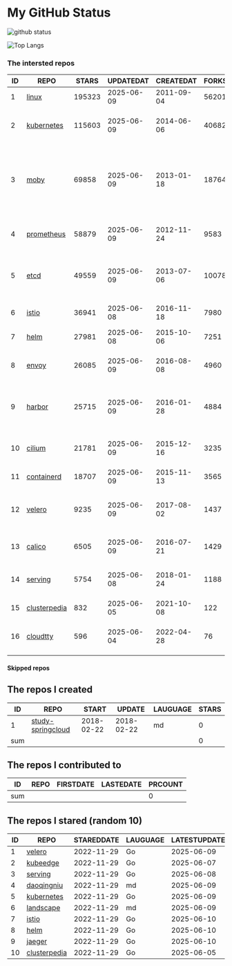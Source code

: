 # My GitHub Status

<img src="https://github-readme-stats-1.yihong0618.vercel.app/api?username=daoqingniu&show_icons=true&&&hide_title=true&count_private=true" alt="github status" />

![Top Langs](https://github-readme-stats-1.yihong0618.vercel.app/api/top-langs/?username=daoqingniu&layout=compact)

<!--START_SECTION:github_repos-->
### The intersted repos
| ID |                              REPO                               | STARS  | UPDATEDAT  | CREATEDAT  | FORKSCOUNT |                                                DESCRIPTIONS                                                |
|----|-----------------------------------------------------------------|--------|------------|------------|------------|------------------------------------------------------------------------------------------------------------|
|  1 | [linux](https://github.com/torvalds/linux)                      | 195323 | 2025-06-09 | 2011-09-04 |      56201 | Linux kernel source tree                                                                                   |
|  2 | [kubernetes](https://github.com/kubernetes/kubernetes)          | 115603 | 2025-06-09 | 2014-06-06 |      40682 | Production-Grade Container Scheduling and Management                                                       |
|  3 | [moby](https://github.com/moby/moby)                            |  69858 | 2025-06-09 | 2013-01-18 |      18764 | The Moby Project - a collaborative project for the container ecosystem to assemble container-based systems |
|  4 | [prometheus](https://github.com/prometheus/prometheus)          |  58879 | 2025-06-09 | 2012-11-24 |       9583 | The Prometheus monitoring system and time series database.                                                 |
|  5 | [etcd](https://github.com/etcd-io/etcd)                         |  49559 | 2025-06-09 | 2013-07-06 |      10078 | Distributed reliable key-value store for the most critical data of a distributed system                    |
|  6 | [istio](https://github.com/istio/istio)                         |  36941 | 2025-06-08 | 2016-11-18 |       7980 | Connect, secure, control, and observe services.                                                            |
|  7 | [helm](https://github.com/helm/helm)                            |  27981 | 2025-06-08 | 2015-10-06 |       7251 | The Kubernetes Package Manager                                                                             |
|  8 | [envoy](https://github.com/envoyproxy/envoy)                    |  26085 | 2025-06-09 | 2016-08-08 |       4960 | Cloud-native high-performance edge/middle/service proxy                                                    |
|  9 | [harbor](https://github.com/goharbor/harbor)                    |  25715 | 2025-06-09 | 2016-01-28 |       4884 | An open source trusted cloud native registry project that stores, signs, and scans content.                |
| 10 | [cilium](https://github.com/cilium/cilium)                      |  21781 | 2025-06-09 | 2015-12-16 |       3235 | eBPF-based Networking, Security, and Observability                                                         |
| 11 | [containerd](https://github.com/containerd/containerd)          |  18707 | 2025-06-09 | 2015-11-13 |       3565 | An open and reliable container runtime                                                                     |
| 12 | [velero](https://github.com/vmware-tanzu/velero)                |   9235 | 2025-06-09 | 2017-08-02 |       1437 | Backup and migrate Kubernetes applications and their persistent volumes                                    |
| 13 | [calico](https://github.com/projectcalico/calico)               |   6505 | 2025-06-09 | 2016-07-21 |       1429 | Cloud native networking and network security                                                               |
| 14 | [serving](https://github.com/knative/serving)                   |   5754 | 2025-06-08 | 2018-01-24 |       1188 | Kubernetes-based, scale-to-zero, request-driven compute                                                    |
| 15 | [clusterpedia](https://github.com/clusterpedia-io/clusterpedia) |    832 | 2025-06-05 | 2021-10-08 |        122 | The Encyclopedia of Kubernetes clusters                                                                    |
| 16 | [cloudtty](https://github.com/cloudtty/cloudtty)                |    596 | 2025-06-04 | 2022-04-28 |         76 | A Friendly Kubernetes CloudShell (Web Terminal) !                                                          |



#### Skipped repos
<!--END_SECTION:github_repos-->

<!--START_SECTION:my_github-->
## The repos I created
| ID  |                                 REPO                                 |   START    |   UPDATE   | LAUGUAGE | STARS |
|-----|----------------------------------------------------------------------|------------|------------|----------|-------|
|   1 | [study-springcloud](https://github.com/daoqingniu/study-springcloud) | 2018-02-22 | 2018-02-22 | md       |     0 |
| sum |                                                                      |            |            |          |     0 |

## The repos I contributed to
| ID  | REPO | FIRSTDATE | LASTEDATE | PRCOUNT |
|-----|------|-----------|-----------|---------|
| sum |      |           |           |       0 |

## The repos I stared (random 10)
| ID |                              REPO                               | STAREDDATE | LAUGUAGE | LATESTUPDATE |
|----|-----------------------------------------------------------------|------------|----------|--------------|
|  1 | [velero](https://github.com/vmware-tanzu/velero)                | 2022-11-29 | Go       | 2025-06-09   |
|  2 | [kubeedge](https://github.com/kubeedge/kubeedge)                | 2022-11-29 | Go       | 2025-06-07   |
|  3 | [serving](https://github.com/knative/serving)                   | 2022-11-29 | Go       | 2025-06-08   |
|  4 | [daoqingniu](https://github.com/daoqingniu/daoqingniu)          | 2022-11-29 | md       | 2025-06-09   |
|  5 | [kubernetes](https://github.com/kubernetes/kubernetes)          | 2022-11-29 | Go       | 2025-06-09   |
|  6 | [landscape](https://github.com/cncf/landscape)                  | 2022-11-29 | md       | 2025-06-09   |
|  7 | [istio](https://github.com/istio/istio)                         | 2022-11-29 | Go       | 2025-06-10   |
|  8 | [helm](https://github.com/helm/helm)                            | 2022-11-29 | Go       | 2025-06-10   |
|  9 | [jaeger](https://github.com/jaegertracing/jaeger)               | 2022-11-29 | Go       | 2025-06-10   |
| 10 | [clusterpedia](https://github.com/clusterpedia-io/clusterpedia) | 2022-11-29 | Go       | 2025-06-05   |

<!--END_SECTION:my_github-->
